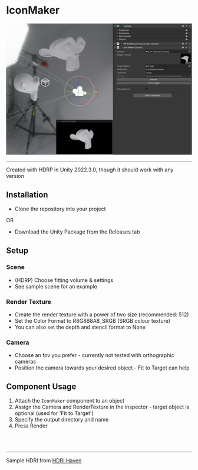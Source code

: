# IconMaker

![Image of Unity Editor](Thumbnail.png)

----------

Created with HDRP in Unity 2022.3.0, though it should work with any version

## Installation
- Clone the repository into your project

OR

- Download the Unity Package from the Releases tab

## Setup
### Scene
- (HDRP) Choose fitting volume & settings
- See sample scene for an example
### Render Texture
- Create the render texture with a power of two size (recommended: 512)
- Set the Color Format to R8G8B8A8_SRGB (SRGB colour texture)
- You can also set the depth and stencil format to None
### Camera
- Choose an fov you prefer - currently not tested with orthographic cameras
- Position the camera towards your desired object - Fit to Target can help

## Component Usage
1. Attach the `IconMaker` component to an object
2. Assign the Camera and RenderTexture in the inspector - target object is optional (used for 'Fit to Target')
3. Specify the output directory and name
4. Press Render


<br><br>


----------

Sample HDRI from [HDRI Haven](https://hdri-haven.com/hdri/black-and-white-photo-studio)